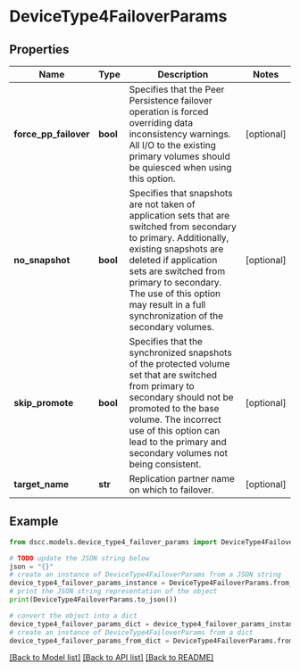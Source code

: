 # DeviceType4FailoverParams


## Properties

Name | Type | Description | Notes
------------ | ------------- | ------------- | -------------
**force_pp_failover** | **bool** | Specifies that the Peer Persistence failover operation is forced overriding data inconsistency warnings. All I/O to the existing primary volumes should be quiesced when using this option. | [optional] 
**no_snapshot** | **bool** | Specifies that snapshots are not taken of application sets that are switched from secondary to primary. Additionally, existing snapshots are deleted if application sets are switched from primary to secondary. The use of this option may result in a full synchronization of the secondary volumes. | [optional] 
**skip_promote** | **bool** | Specifies that the synchronized snapshots of the protected volume set that are switched from primary to secondary should not be promoted to the base volume. The incorrect use of this option can lead to the primary and secondary volumes not being consistent. | [optional] 
**target_name** | **str** | Replication partner name on which to failover. | [optional] 

## Example

```python
from dscc.models.device_type4_failover_params import DeviceType4FailoverParams

# TODO update the JSON string below
json = "{}"
# create an instance of DeviceType4FailoverParams from a JSON string
device_type4_failover_params_instance = DeviceType4FailoverParams.from_json(json)
# print the JSON string representation of the object
print(DeviceType4FailoverParams.to_json())

# convert the object into a dict
device_type4_failover_params_dict = device_type4_failover_params_instance.to_dict()
# create an instance of DeviceType4FailoverParams from a dict
device_type4_failover_params_from_dict = DeviceType4FailoverParams.from_dict(device_type4_failover_params_dict)
```
[[Back to Model list]](../README.md#documentation-for-models) [[Back to API list]](../README.md#documentation-for-api-endpoints) [[Back to README]](../README.md)


